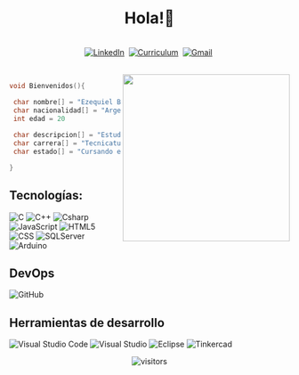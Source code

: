 <p>
  <h1 align="center"><b>Hola!👋</b></h1>
</p>



<p align="center">
<br>
<a href="https://www.linkedin.com/in/ezequielbamio/"><img src="https://img.shields.io/badge/linkedin-%230077B5.svg?&style=for-the-badge&logo=linkedin&logoColor=white" alt="LinkedIn" /></a>&nbsp;
<a href="https://drive.google.com/file/d/14lvs87J9qxsXk4NalTpTEdL4V6yuiSep/view"><img src="https://img.shields.io/badge/Curriculum-4EA94B.svg?&style=for-the-badge&logo=Google-Drive&logoColor=white" alt="Curriculum"/></a>&nbsp;
<a href="mailto:bamioezequielok@gmail.com?subject=Hola%20Ezequiel"><img src="https://img.shields.io/badge/gmail-%23D14836.svg?&style=for-the-badge&logo=gmail&logoColor=white" alt="Gmail"/></a>&nbsp;
</p>

<br>

<img align="right" width="300" src="https://raw.githubusercontent.com/MicaelliMedeiros/micaellimedeiros/master/image/computer-illustration.png" />

```c
void Bienvenidos(){

 char nombre[] = "Ezequiel Bamio"
 char nacionalidad[] = "Argentina"
 int edad = 20
 
 char descripcion[] = "Estudiante de la Universidad Tecnológica Nacional (FRA)."
 char carrera[] = "Tecnicatura Universitaria en Programación."
 char estado[] = "Cursando el 2do cuatrimetres."

}
```

## **Tecnologías:**  

  ![C](https://img.shields.io/badge/-C-333333?style=flat&logo=C%2B%2B&logoColor=00599C)
  ![C++](https://img.shields.io/badge/-C++-333333?style=flat&logo=C%2B%2B&logoColor=276DC3)
  ![Csharp](https://img.shields.io/badge/-Csharp-333333?style=flat&logo=Csharp&logoColor=7A49BF)
  ![JavaScript](https://img.shields.io/badge/-JavaScript-333333?style=flat&logo=javascript)
  ![HTML5](https://img.shields.io/badge/-HTML5-333333?style=flat&logo=HTML5)
  ![CSS](https://img.shields.io/badge/-CSS-333333?style=flat&logo=CSS3&logoColor=1572B6)
  ![SQLServer](https://img.shields.io/badge/-MicrosoftSQLServer-333333?style=flat&logo=MicrosoftSQLServer)
  ![Arduino](https://img.shields.io/badge/-arduino-333333?style=flat&logo=arduino)
  
## **DevOps**

  ![GitHub](https://img.shields.io/badge/-GitHub-333333?style=flat&logo=github)
  
## **Herramientas de desarrollo**

  ![Visual Studio Code](https://img.shields.io/badge/-Visual%20Studio%20Code-333333?style=flat&logo=visual-studio-code&logoColor=007ACC)
  ![Visual Studio](https://img.shields.io/badge/-Visual%20Studio-333333?style=flat&logo=visual-studio&logoColor=7A49BF)
  ![Eclipse](https://img.shields.io/badge/-Eclipse-333333?style=flat&logo=eclipse-ide&logoColor=2C2255)
  ![Tinkercad](https://img.shields.io/badge/-Tinkercad-333333?style=flat&logo=autodesk&logoColor=D12228)
  
  <p align="center">
    <img align="center" alt="visitors" src="https://gpvc.arturio.dev/EzequielBamio" />
</p>

